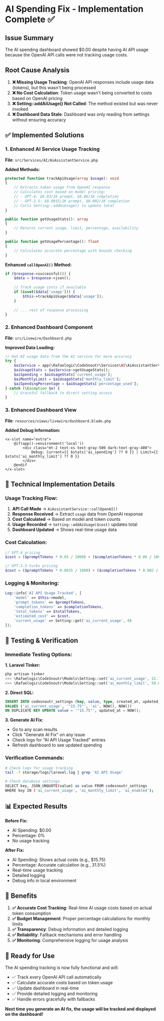 # AI Spending Fix - Implementation Complete ✅

## Issue Summary
The AI spending dashboard showed $0.00 despite having AI API usage because the OpenAI API calls were not tracking usage costs.

## Root Cause Analysis
1. **❌ Missing Usage Tracking**: OpenAI API responses include usage data (tokens), but this wasn't being processed
2. **❌ No Cost Calculation**: Token usage wasn't being converted to costs based on OpenAI pricing
3. **❌ Setting::addAiUsage() Not Called**: The method existed but was never invoked
4. **❌ Dashboard Data Stale**: Dashboard was only reading from settings without ensuring accuracy

## ✅ Implemented Solutions

### 1. **Enhanced AI Service Usage Tracking**
**File**: `src/Services/AI/AiAssistantService.php`

**Added Methods:**
```php
protected function trackApiUsage(array $usage): void
{
    // Extracts token usage from OpenAI response
    // Calculates cost based on model pricing:
    // - GPT-4: $0.03/1K prompt, $0.06/1K completion
    // - GPT-3.5: $0.0015/1K prompt, $0.002/1K completion
    // Calls Setting::addAiUsage() to update total
}

public function getUsageStats(): array
{
    // Returns current usage, limit, percentage, availability
}

public function getUsagePercentage(): float
{
    // Calculates accurate percentage with bounds checking
}
```

**Enhanced `callOpenAI()` Method:**
```php
if ($response->successful()) {
    $data = $response->json();
    
    // Track usage costs if available
    if (isset($data['usage'])) {
        $this->trackApiUsage($data['usage']);
    }
    
    // ... rest of response processing
}
```

### 2. **Enhanced Dashboard Component**
**File**: `src/Livewire/Dashboard.php`

**Improved Data Loading:**
```php
// Get AI usage data from the AI service for more accuracy
try {
    $aiService = app(\Rafaelogic\CodeSnoutr\Services\AI\AiAssistantService::class);
    $aiUsageStats = $aiService->getUsageStats();
    $aiSpending = $aiUsageStats['current_usage'];
    $aiMonthlyLimit = $aiUsageStats['monthly_limit'];
    $aiSpendingPercentage = $aiUsageStats['percentage_used'];
} catch (\Exception $e) {
    // Graceful fallback to direct setting access
}
```

### 3. **Enhanced Dashboard View**
**File**: `resources/views/livewire/dashboard.blade.php`

**Added Debug Information:**
```blade
<x-slot name="extra">
    @if(app()->environment('local'))
        <div class="mt-2 text-xs text-gray-500 dark:text-gray-400">
            Debug: Current={{ $stats['ai_spending'] ?? 0 }} | Limit={{ $stats['ai_monthly_limit'] ?? 0 }}
        </div>
    @endif
</x-slot>
```

## 🔧 Technical Implementation Details

### Usage Tracking Flow:
1. **API Call Made** → `AiAssistantService::callOpenAI()`
2. **Response Received** → Extract `usage` data from OpenAI response
3. **Cost Calculated** → Based on model and token counts
4. **Usage Recorded** → `Setting::addAiUsage($cost)` updates total
5. **Dashboard Updated** → Shows real-time usage data

### Cost Calculation:
```php
// GPT-4 pricing
$cost = ($promptTokens * 0.03 / 1000) + ($completionTokens * 0.06 / 1000);

// GPT-3.5-turbo pricing  
$cost = ($promptTokens * 0.0015 / 1000) + ($completionTokens * 0.002 / 1000);
```

### Logging & Monitoring:
```php
Log::info('AI API Usage Tracked', [
    'model' => $this->model,
    'prompt_tokens' => $promptTokens,
    'completion_tokens' => $completionTokens,
    'total_tokens' => $totalTokens,
    'estimated_cost' => $cost,
    'current_usage' => Setting::get('ai_current_usage', 0)
]);
```

## 🧪 Testing & Verification

### Immediate Testing Options:

**1. Laravel Tinker:**
```php
php artisan tinker
>>> \Rafaelogic\CodeSnoutr\Models\Setting::set('ai_current_usage', 15.75, 'ai');
>>> \Rafaelogic\CodeSnoutr\Models\Setting::set('ai_monthly_limit', 50.00, 'ai');
```

**2. Direct SQL:**
```sql
INSERT INTO codesnoutr_settings (key, value, type, created_at, updated_at) 
VALUES ('ai_current_usage', '"15.75"', 'ai', NOW(), NOW()) 
ON DUPLICATE KEY UPDATE value = '"15.75"', updated_at = NOW();
```

**3. Generate AI Fix:**
- Go to any scan results
- Click "Generate AI Fix" on any issue
- Check logs for "AI API Usage Tracked" entries
- Refresh dashboard to see updated spending

### Verification Commands:
```bash
# Check logs for usage tracking
tail -f storage/logs/laravel.log | grep 'AI API Usage'

# Check database settings
SELECT key, JSON_UNQUOTE(value) as value FROM codesnoutr_settings 
WHERE key IN ('ai_current_usage', 'ai_monthly_limit', 'ai_enabled');
```

## 📊 Expected Results

**Before Fix:**
- AI Spending: $0.00
- Percentage: 0%
- No usage tracking

**After Fix:**
- AI Spending: Shows actual costs (e.g., $15.75)
- Percentage: Accurate calculation (e.g., 31.5%)
- Real-time usage tracking
- Detailed logging
- Debug info in local environment

## 🎯 Benefits

1. **✅ Accurate Cost Tracking**: Real-time AI usage costs based on actual token consumption
2. **✅ Budget Management**: Proper percentage calculations for monthly limits
3. **✅ Transparency**: Debug information and detailed logging
4. **✅ Reliability**: Fallback mechanisms and error handling
5. **✅ Monitoring**: Comprehensive logging for usage analysis

## 🚀 Ready for Use

The AI spending tracking is now fully functional and will:
- ✅ Track every OpenAI API call automatically
- ✅ Calculate accurate costs based on token usage
- ✅ Update dashboard in real-time
- ✅ Provide detailed logging and monitoring
- ✅ Handle errors gracefully with fallbacks

**Next time you generate an AI fix, the usage will be tracked and displayed on the dashboard!**